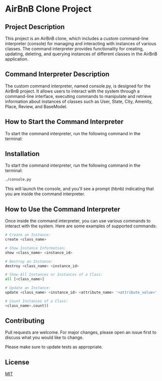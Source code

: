 # AirBnB Clone Project

## Project Description

This project is an AirBnB clone, which includes a custom command-line interpreter (console) for managing and interacting with instances of various classes. The command interpreter provides functionality for creating, updating, deleting, and querying instances of different classes in the AirBnB application.

## Command Interpreter Description

The custom command interpreter, named console.py, is designed for the AirBnB project. It allows users to interact with the system through a command-line interface, executing commands to manipulate and retrieve information about instances of classes such as User, State, City, Amenity, Place, Review, and BaseModel.

## How to Start the Command Interpreter
To start the command interpreter, run the following command in the terminal:

## Installation

To start the command interpreter, run the following command in the terminal:

```bash
./console.py
```

This will launch the console, and you'll see a prompt (hbnb) indicating that you are inside the command interpreter.

## How to Use the Command Interpreter
Once inside the command interpreter, you can use various commands to interact with the system. Here are some examples of supported commands:

```python
# Create an Instance:
create <class_name>

# Show Instance Information:
show <class_name> <instance_id>

# Destroy an Instance:
destroy <class_name> <instance_id>

# Show All Instances or Instances of a Class:
all [<class_name>]

# Update an Instance:
update <class_name> <instance_id> <attribute_name> '<attribute_value>'

# Count Instances of a Class:
<class_name>.count()
```

## Contributing

Pull requests are welcome. For major changes, please open an issue first
to discuss what you would like to change.

Please make sure to update tests as appropriate.

## License

[MIT](https://choosealicense.com/licenses/mit/)